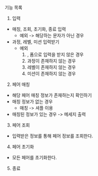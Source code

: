 기능 목록
1. 입력
- 매칭, 조회, 초기화, 종료 입력
  - 예외 -> 해당하는 문자가 아닌 경우
- 과정, 레벨, 미션 입력받기
  - 예외  
    1. , 폼으로 입력을 받지 않은 경우
    2. 과정이 존재하지 않는 경우 
    3. 레벨이 존재하지 않는 경우
    4. 미션이 존재하지 않는 경우
2. 페어 매칭
- 해당 페어 매칭 정보가 존재하는지 확인하기
- 매칭 정보가 없는 경우
    - 매칭 -> 셔플 이용
- 매칭된 정보가 있는 경우 -> 메세지 출력
3. 페어 조회
- 입력받은 정보를 통해 페어 정보를 조회한다.
4. 페어 초기화
- 모든 페어를 초기화한다.
5. 종료